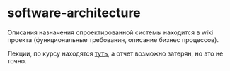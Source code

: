# software-architecture

Описания назначения спроектированной системы находится в wiki проекта (функциональные требования, описание бизнес процессов).

Лекции, по курсу находятся [туть](https://github.com/stakenschneider/git.polytest-master/tree/master/2/trpo/%D0%BB%D0%B5%D0%BA%D1%86%D0%B8%D0%B8), а отчет возможно затерян, но это не точно.
